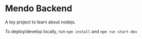 # Mendo Backend

A toy project to learn about nodejs.

To deploy/develop locally, run `npm install` and `npm run start-dev` 
